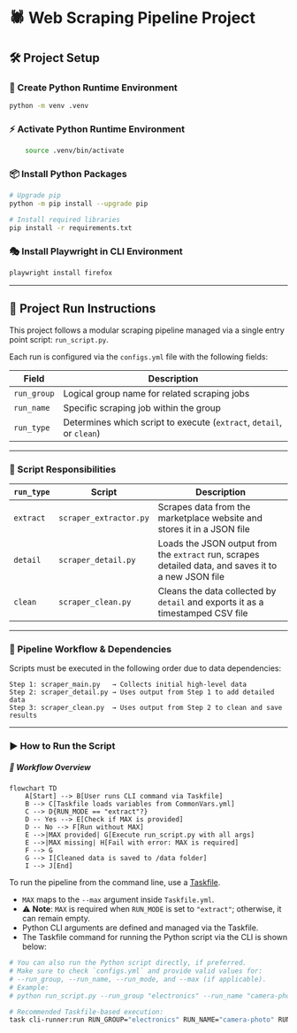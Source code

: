 # 🕷️ Web Scraping Pipeline Project

## 🛠️ Project Setup

### 🐍 Create Python Runtime Environment

```bash
python -m venv .venv
````

### ⚡ Activate Python Runtime Environment

```bash
    source .venv/bin/activate
```

### 📦 Install Python Packages

```bash
# Upgrade pip
python -m pip install --upgrade pip

# Install required libraries
pip install -r requirements.txt
```

### 🎭 Install Playwright in CLI Environment

```bash
playwright install firefox
```

---

## 🚀 Project Run Instructions

This project follows a modular scraping pipeline managed via a single entry point script: `run_script.py`.

Each run is configured via the `configs.yml` file with the following fields:

| Field       | Description                                                       |
| ----------- | ----------------------------------------------------------------- |
| `run_group` | Logical group name for related scraping jobs                      |
| `run_name`  | Specific scraping job within the group                            |
| `run_type`  | Determines which script to execute (`extract`, `detail`, or `clean`) |

---

### 🧭 Script Responsibilities

| `run_type` | Script              | Description                                                                                       |
| ---------- | ------------------- | ------------------------------------------------------------------------------------------------- |
| `extract`     | `scraper_extractor.py`   | Scrapes data from the marketplace website and stores it in a JSON file                            |
| `detail`   | `scraper_detail.py` | Loads the JSON output from the `extract` run, scrapes detailed data, and saves it to a new JSON file |
| `clean`    | `scraper_clean.py`  | Cleans the data collected by `detail` and exports it as a timestamped CSV file                    |

---

### 🔁 Pipeline Workflow & Dependencies

Scripts must be executed in the following order due to data dependencies:

```text
Step 1: scraper_main.py   → Collects initial high-level data  
Step 2: scraper_detail.py → Uses output from Step 1 to add detailed data  
Step 3: scraper_clean.py  → Uses output from Step 2 to clean and save results  
```

---

### ▶️ How to Run the Script
##### 🧭 Workflow Overview

```mermaid
flowchart TD
    A[Start] --> B[User runs CLI command via Taskfile]
    B --> C[Taskfile loads variables from CommonVars.yml]
    C --> D{RUN_MODE == "extract"?}
    D -- Yes --> E[Check if MAX is provided]
    D -- No --> F[Run without MAX]
    E -->|MAX provided| G[Execute run_script.py with all args]
    E -->|MAX missing| H[Fail with error: MAX is required]
    F --> G
    G --> I[Cleaned data is saved to /data folder]
    I --> J[End]
```

To run the pipeline from the command line, use a [Taskfile](https://taskfile.dev/).

- `MAX` maps to the `--max` argument inside `Taskfile.yml`.
- ⚠️ **Note**: `MAX` is required when `RUN_MODE` is set to `"extract"`; otherwise, it can remain empty.
- Python CLI arguments are defined and managed via the Taskfile.
- The Taskfile command for running the Python script via the CLI is shown below:

```bash
# You can also run the Python script directly, if preferred.
# Make sure to check `configs.yml` and provide valid values for:
# --run_group, --run_name, --run_mode, and --max (if applicable).
# Example:
# python run_script.py --run_group "electronics" --run_name "camera-photo" --run_mode "extract" --max 1

# Recommended Taskfile-based execution:
task cli-runner:run RUN_GROUP="electronics" RUN_NAME="camera-photo" RUN_MODE="extract" MAX=1
```

